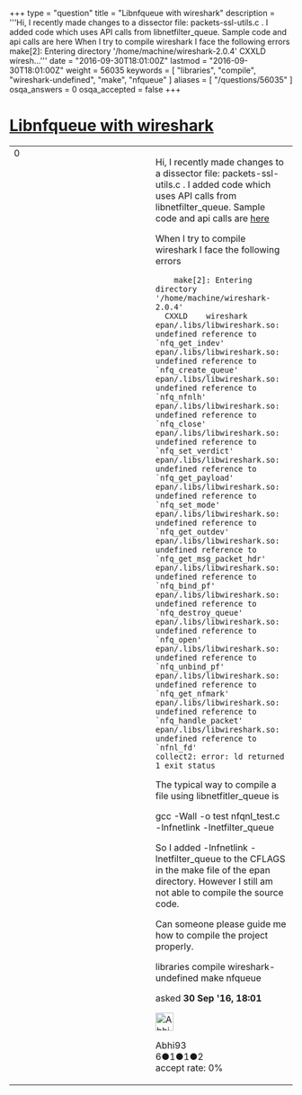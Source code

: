 +++
type = "question"
title = "Libnfqueue with wireshark"
description = '''Hi,  I recently made changes to a dissector file: packets-ssl-utils.c . I added code which uses API calls from libnetfilter_queue. Sample code and api calls are here When I try to compile wireshark I face the following errors  make[2]: Entering directory &#x27;/home/machine/wireshark-2.0.4&#x27;  CXXLD wiresh...'''
date = "2016-09-30T18:01:00Z"
lastmod = "2016-09-30T18:01:00Z"
weight = 56035
keywords = [ "libraries", "compile", "wireshark-undefined", "make", "nfqueue" ]
aliases = [ "/questions/56035" ]
osqa_answers = 0
osqa_accepted = false
+++

<div class="headNormal">

# [Libnfqueue with wireshark](/questions/56035/libnfqueue-with-wireshark)

</div>

<div id="main-body">

<div id="askform">

<table id="question-table" style="width:100%;"><colgroup><col style="width: 50%" /><col style="width: 50%" /></colgroup><tbody><tr class="odd"><td style="width: 30px; vertical-align: top"><div class="vote-buttons"><span id="post-56035-upvote" class="ajax-command post-vote up" rel="nofollow" title="I like this post (click again to cancel)"> </span><div id="post-56035-score" class="post-score" title="current number of votes">0</div><span id="post-56035-downvote" class="ajax-command post-vote down" rel="nofollow" title="I dont like this post (click again to cancel)"> </span> <span id="favorite-mark" class="ajax-command favorite-mark" rel="nofollow" title="mark/unmark this question as favorite (click again to cancel)"> </span><div id="favorite-count" class="favorite-count"></div></div></td><td><div id="item-right"><div class="question-body"><p>Hi, I recently made changes to a dissector file: packets-ssl-utils.c . I added code which uses API calls from libnetfilter_queue. Sample code and api calls are <a href="https://home.regit.org/netfilter-en/using-nfqueue-and-libnetfilter_queue/">here</a></p><p>When I try to compile wireshark I face the following errors</p><pre><code>    make[2]: Entering directory &#39;/home/machine/wireshark-2.0.4&#39;
  CXXLD    wireshark
epan/.libs/libwireshark.so: undefined reference to `nfq_get_indev&#39;
epan/.libs/libwireshark.so: undefined reference to `nfq_create_queue&#39;
epan/.libs/libwireshark.so: undefined reference to `nfq_nfnlh&#39;
epan/.libs/libwireshark.so: undefined reference to `nfq_close&#39;
epan/.libs/libwireshark.so: undefined reference to `nfq_set_verdict&#39;
epan/.libs/libwireshark.so: undefined reference to `nfq_get_payload&#39;
epan/.libs/libwireshark.so: undefined reference to `nfq_set_mode&#39;
epan/.libs/libwireshark.so: undefined reference to `nfq_get_outdev&#39;
epan/.libs/libwireshark.so: undefined reference to `nfq_get_msg_packet_hdr&#39;
epan/.libs/libwireshark.so: undefined reference to `nfq_bind_pf&#39;
epan/.libs/libwireshark.so: undefined reference to `nfq_destroy_queue&#39;
epan/.libs/libwireshark.so: undefined reference to `nfq_open&#39;
epan/.libs/libwireshark.so: undefined reference to `nfq_unbind_pf&#39;
epan/.libs/libwireshark.so: undefined reference to `nfq_get_nfmark&#39;
epan/.libs/libwireshark.so: undefined reference to `nfq_handle_packet&#39;
epan/.libs/libwireshark.so: undefined reference to `nfnl_fd&#39;
collect2: error: ld returned 1 exit status</code></pre><p>The typical way to compile a file using libnetfitler_queue is</p><p>gcc -Wall -o test nfqnl_test.c -lnfnetlink -lnetfilter_queue</p><p>So I added -lnfnetlink -lnetfilter_queue to the CFLAGS in the make file of the epan directory. However I still am not able to compile the source code.</p><p>Can someone please guide me how to compile the project properly.</p></div><div id="question-tags" class="tags-container tags"><span class="post-tag tag-link-libraries" rel="tag" title="see questions tagged &#39;libraries&#39;">libraries</span> <span class="post-tag tag-link-compile" rel="tag" title="see questions tagged &#39;compile&#39;">compile</span> <span class="post-tag tag-link-wireshark-undefined" rel="tag" title="see questions tagged &#39;wireshark-undefined&#39;">wireshark-undefined</span> <span class="post-tag tag-link-make" rel="tag" title="see questions tagged &#39;make&#39;">make</span> <span class="post-tag tag-link-nfqueue" rel="tag" title="see questions tagged &#39;nfqueue&#39;">nfqueue</span></div><div id="question-controls" class="post-controls"></div><div class="post-update-info-container"><div class="post-update-info post-update-info-user"><p>asked <strong>30 Sep '16, 18:01</strong></p><img src="https://secure.gravatar.com/avatar/4cbb3f28051c110806a5f1beb0d93788?s=32&amp;d=identicon&amp;r=g" class="gravatar" width="32" height="32" alt="Abhi93&#39;s gravatar image" /><p><span>Abhi93</span><br />
<span class="score" title="6 reputation points">6</span><span title="1 badges"><span class="badge1">●</span><span class="badgecount">1</span></span><span title="1 badges"><span class="silver">●</span><span class="badgecount">1</span></span><span title="2 badges"><span class="bronze">●</span><span class="badgecount">2</span></span><br />
<span class="accept_rate" title="Rate of the user&#39;s accepted answers">accept rate:</span> <span title="Abhi93 has no accepted answers">0%</span></p></div></div><div id="comments-container-56035" class="comments-container"></div><div id="comment-tools-56035" class="comment-tools"></div><div class="clear"></div><div id="comment-56035-form-container" class="comment-form-container"></div><div class="clear"></div></div></td></tr></tbody></table>

</div>

</div>

